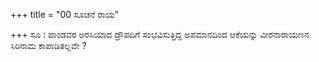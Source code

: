 +++
title = "00 ಸೂಚನೆ ರಾಯ"

+++
ಸೂ : ಪಾಂಡವರ ಅರಸಿಯಾದ ದ್ರೌಪದಿಗೆ ಸಂಭವಿಸುತ್ತಿದ್ದ ಅಪಮಾನದಿಂದ ಆಕೆಯನ್ನು ವೀರನಾರಾಯಣನ ಸಿರಿನಾಮ ಕಾಪಾಡಿತಲ್ಲವೇ ?